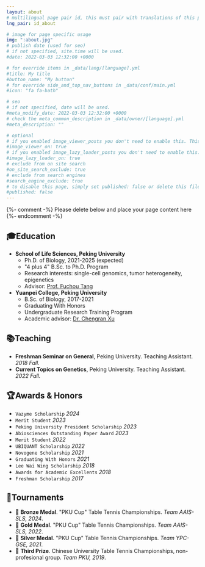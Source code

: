 ```yaml
---
layout: about
# multilingual page pair id, this must pair with translations of this page. (This name must be unique)
lng_pair: id_about

# image for page specific usage
img: ":about.jpg"
# publish date (used for seo)
# if not specified, site.time will be used.
#date: 2022-03-03 12:32:00 +0000

# for override items in _data/lang/[language].yml
#title: My title
#button_name: "My button"
# for override side_and_top_nav_buttons in _data/conf/main.yml
#icon: "fa fa-bath"

# seo
# if not specified, date will be used.
#meta_modify_date: 2022-03-03 12:32:00 +0000
# check the meta_common_description in _data/owner/[language].yml
#meta_description: ""

# optional
# if you enabled image_viewer_posts you don't need to enable this. This is only if image_viewer_posts = false
#image_viewer_on: true
# if you enabled image_lazy_loader_posts you don't need to enable this. This is only if image_lazy_loader_posts = false
#image_lazy_loader_on: true
# exclude from on site search
#on_site_search_exclude: true
# exclude from search engines
#search_engine_exclude: true
# to disable this page, simply set published: false or delete this file
#published: false
---
```


{%- comment -%} Please delete below and place your page content here {%- endcomment -%}

## 🎓Education

- **School of Life Sciences, Peking University**
  - Ph.D. of Biology, 2021-2025 (expected)
  - "4 plus 4" B.Sc. to Ph.D. Program
  - Research interests: single-cell genomics, tumor heterogeneity, epigenetics
  - Advisor: [Prof. Fuchou Tang](https://biopic.pku.edu.cn/en/researchteam/511476.htm)
- **Yuanpei College, Peking University**
  - B.Sc. of Biology, 2017-2021
  - Graduating With Honors
  - Undergraduate Research Training Program
  - Academic advisor: [Dr. Chengran Xu](http://www.cls.edu.cn/english/PrincipalInvestigator/pi/index1962.shtml)

## 📚Teaching

- **Freshman Seminar on General**, Peking University. Teaching Assistant. *2018 Fall.*
- **Current Topics on Genetics**, Peking University. Teaching Assistant. *2022 Fall.*

## 🏆Awards & Honors

- `Vazyme Scholarship` *2024*
- `Merit Student` *2023*
- `Peking University President Scholarship` *2023*
- `Abiosciences Outstanding Paper Award` *2023*
- `Merit Student` *2022*
- `UBIQUANT Scholarship` *2022*
- `Novogene Scholarship` *2021*
- `Graduating With Honors` *2021*
- `Lee Wai Wing Scholarship` *2018*
- `Awards for Academic Excellents` *2018*
- `Freshman Scholarship` *2017*

## 🏓Tournaments

- 🥉 **Bronze Medal**. "PKU Cup" Table Tennis Championships. *Team AAIS-SLS, 2024*.
- 🥇 **Gold Medal**. "PKU Cup" Table Tennis Championships. *Team AAIS-SLS, 2022*.
- 🥈 **Silver Medal**. "PKU Cup" Table Tennis Championships. *Team YPC-GSE, 2021*.
- 🥉 **Third Prize**. Chinese University Table Tennis Championships, non-profesional group. *Team PKU, 2019*.
